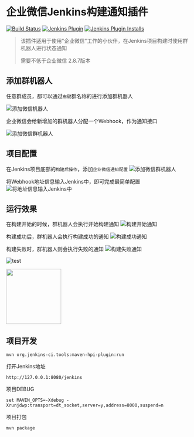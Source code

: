 # 企业微信Jenkins构建通知插件

[![Build Status](https://ci.jenkins.io/buildStatus/icon?job=Plugins%2Fqy-wechat-notification-plugin%2Fmaster)](https://ci.jenkins.io/job/Plugins/job/qy-wechat-notification-plugin/job/master/)
[![Jenkins Plugin](https://img.shields.io/jenkins/plugin/v/qy-wechat-notification.svg)](https://plugins.jenkins.io/qy-wechat-notification)
[![Jenkins Plugin Installs](https://img.shields.io/jenkins/plugin/i/qy-wechat-notification.svg?color=blue)](https://plugins.jenkins.io/qy-wechat-notification)

> 该插件适用于使用"企业微信"工作的小伙伴，在Jenkins项目构建时使用群机器人进行状态通知
>
> 需要不低于企业微信 2.8.7版本

## 添加群机器人

任意群成员，都可以通过`右键`群名称的进行添加群机器人

![添加微信机器人](http://cdn.itwake.com/mweb/20190813/15656561814910.jpg)

企业微信会给新增加的群机器人分配一个Webhook，作为通知接口

![添加微信群机器人](http://cdn.itwake.com/FjyselmMyd45a2dMDPD0rYPyJvn9.png)

## 项目配置

在Jenkins项目底部的`构建后操作`，添加`企业微信通知配置`
![添加微信群机器人](http://cdn.itwake.com/Fnz3LqHVE7kwG6CLblrMUJ1tfEve.png)

将Webhook地址信息输入Jenkins中，即可完成最简单配置
![将地址信息输入Jenkins中](http://cdn.itwake.com/15637076950124.jpg)

## 运行效果

在构建开始的时候，群机器人会执行开始构建通知
![构建开始通知](http://cdn.itwake.com/FqztU6i9mJd6NOdvdkR_H-E2bd7c.png)

构建成功后，群机器人会执行构建成功的通知
![构建成功通知](http://cdn.itwake.com/Ft9p4--ek2U1sXXLeq4AteIK4EuK.png)

构建失败时，群机器人则会执行失败的通知
![构建失败通知](http://cdn.itwake.com/Fr34HIw4g--6Mcln_WpY89wkXE0H.png)


![test](https://hd.get88.cn/test/tzykapk/img/xg_release.png)

<img  src="https://hd.get88.cn/test/tzykapk/img/xg_release.png" width="150" />

## 项目开发
```
mvn org.jenkins-ci.tools:maven-hpi-plugin:run
```

打开Jenkins地址
```
http://127.0.0.1:8080/jenkins
```

项目DEBUG
````
set MAVEN_OPTS=-Xdebug -Xrunjdwp:transport=dt_socket,server=y,address=8000,suspend=n
````

项目打包
````
mvn package
````
